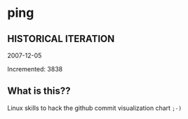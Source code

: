 # ping

## HISTORICAL ITERATION
2007-12-05

Incremented: 3838

## What is this?? 
Linux skills to hack the github commit visualization chart `;-)`
